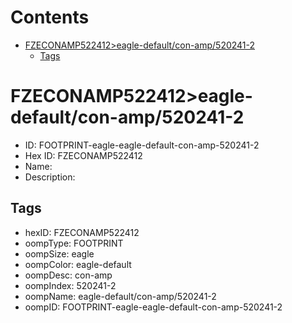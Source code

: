 



Contents
========

* [FZECONAMP522412>eagle-default/con-amp/520241-2](#fzeconamp522412eagle-defaultcon-amp520241-2)
	* [Tags](#tags)

# FZECONAMP522412>eagle-default/con-amp/520241-2

- ID: FOOTPRINT-eagle-eagle-default-con-amp-520241-2
- Hex ID: FZECONAMP522412
- Name: 
- Description: 

## Tags

- hexID: FZECONAMP522412
- oompType: FOOTPRINT
- oompSize: eagle
- oompColor: eagle-default
- oompDesc: con-amp
- oompIndex: 520241-2
- oompName: eagle-default/con-amp/520241-2
- oompID: FOOTPRINT-eagle-eagle-default-con-amp-520241-2
